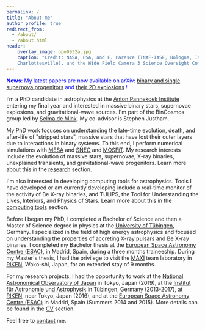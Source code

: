 ```yaml
---
permalink: /
title: "About me"
author_profile: true
redirect_from: 
  - /about/
  - /about.html
header:
    overlay_image: opo0932a.jpg
    caption: "Credit: NASA, ESA, and F. Paresce (INAF-IASF, Bologna, Italy), R. O'Connell (University of Virginia, 
    Charlottesville), and the Wide Field Camera 3 Science Oversight Committee"
---
```

<span style="color:blue">**News**: My latest papers are now available on arXiv: [binary and single supernova progenitors](https://arxiv.org/abs/2102.05036) and [their 2D explosions](https://arxiv.org/abs/2104.03317) !  </span>

I’m a PhD candidate in astrophysics at the [Anton Pannekoek Institute](https://api.uva.nl/) entering my final year and interested in massive binary stars, 
supernovae explosions, and gravitational-wave sources. I'm part of the 
BinCosmos group led by [Selma de Mink](http://www.selmademink.com/). My co-advisor is Stephen Justham. 

My PhD work focuses on understanding the late-time evolution, death,
and after-life of "stripped stars", massive stars that have lost
their outer layers due to interactions in binary systems. To 
this end, I perform numerical simulations with [MESA](http://mesa.sourceforge.net/) and [SNEC](https://stellarcollapse.org/SNEC) 
and [MOSFiT](https://mosfit.readthedocs.io/en/latest/#). 
My research interests include the evolution of massive stars, 
supernovae, X-ray binaries, unexplained transients, and 
 gravitational-wave progenitors. Learn more about this in 
 the [research](/research/) section.
 
 I'm also interested in developing computing tools for astrophysics. Tools I have developed or am currently developing include a real-time monitor of the activity of 
 Be X-ray binaries, and TULIPS, the Tool for Understanding the Lives, Interiors, and Physics of Stars. Learn more about this in 
 the [computing tools](/tools/) section.

 
Before I began my PhD, I 
completed a Bachelor of Science and then a Master of 
Science degree in physics at the 
[University of Tübingen](https://uni-tuebingen.de/), Germany. I specialized in the field of high energy astrophysics and 
 focused on understanding the properties of accreting X-ray pulsars and Be X-ray binaries. I completed my Bachelor thesis 
 at the [European Space Astronomy Centre (ESAC)](https://www.esa.int/About_Us/ESAC), in Madrid, Spain, during a three months traineeship. 
  During my Master's thesis, I had the privilege to visit the [MAXI](http://maxi.riken.jp/top/index.html) team laboratory in [RIKEN](https://www.riken.jp/en/research/labs/rnc/high_ener_astro/), Wako-shi, Japan,
 for an extended stay of 9 months.

For my research projects, I had the opportunity to work at the [National Astronomical Observatory of Japan](https://www.nao.ac.jp/en/) 
in Tokyo, Japan (2019), at the [Institut für Astronomie und Astrophysik](https://uni-tuebingen.de/fakultaeten/mathematisch-naturwissenschaftliche-fakultaet/fachbereiche/physik/institute/astronomie-astrophysik/institut/astronomie/forschung/prof-santangelo-abteilung-hochenergieastrophysik/)
in Tübingen, Germany (2013-2017), at [RIKEN](https://www.riken.jp/en/research/labs/rnc/high_ener_astro/), near Tokyo, Japan (2016),
 and at the [European Space Astronomy Centre (ESAC)](https://www.esa.int/About_Us/ESAC) in Madrid, Spain (Summers 2014 and 2015). More details can be found in the [CV](/cv/) section.

Feel free to [contact](mailto:e.c.laplace@uva.nl) me.

 
 
 
 
 